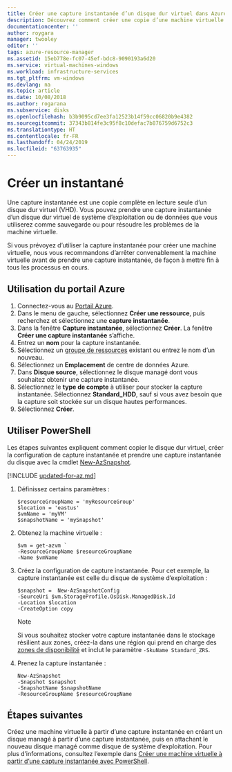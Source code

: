 ```yaml
---
title: Créer une capture instantanée d’un disque dur virtuel dans Azure | Microsoft Docs
description: Découvrez comment créer une copie d’une machine virtuelle Azure pour l’utiliser comme sauvegarde ou pour la résolution de problèmes.
documentationcenter: ''
author: roygara
manager: twooley
editor: ''
tags: azure-resource-manager
ms.assetid: 15eb778e-fc07-45ef-bdc8-9090193a6d20
ms.service: virtual-machines-windows
ms.workload: infrastructure-services
ms.tgt_pltfrm: vm-windows
ms.devlang: na
ms.topic: article
ms.date: 10/08/2018
ms.author: rogarana
ms.subservice: disks
ms.openlocfilehash: b3b9095cd7ee3fa12523b14f59cc06820b9e4382
ms.sourcegitcommit: 37343b814fe3c95f8c10defac7b876759d6752c3
ms.translationtype: HT
ms.contentlocale: fr-FR
ms.lasthandoff: 04/24/2019
ms.locfileid: "63763935"
---
```

# <a name="create-a-snapshot"></a>Créer un instantané

Une capture instantanée est une copie complète en lecture seule d’un disque dur virtuel (VHD). Vous pouvez prendre une capture instantanée d’un disque dur virtuel de système d’exploitation ou de données que vous utiliserez comme sauvegarde ou pour résoudre les problèmes de la machine virtuelle.

Si vous prévoyez d’utiliser la capture instantanée pour créer une machine virtuelle, nous vous recommandons d’arrêter convenablement la machine virtuelle avant de prendre une capture instantanée, de façon à mettre fin à tous les processus en cours.

## <a name="use-the-azure-portal"></a>Utilisation du portail Azure 

1. Connectez-vous au [Portail Azure](https://portal.azure.com).
2. Dans le menu de gauche, sélectionnez **Créer une ressource**, puis recherchez et sélectionnez une **capture instantanée**.
3. Dans la fenêtre **Capture instantanée**, sélectionnez **Créer**. La fenêtre **Créer une capture instantanée** s’affiche.
4. Entrez un **nom** pour la capture instantanée.
5. Sélectionnez un [groupe de ressources](../../azure-resource-manager/resource-group-overview.md#resource-groups) existant ou entrez le nom d’un nouveau. 
6. Sélectionnez un **Emplacement** de centre de données Azure.  
7. Dans **Disque source**, sélectionnez le disque managé dont vous souhaitez obtenir une capture instantanée.
8. Sélectionnez le **type de compte** à utiliser pour stocker la capture instantanée. Sélectionnez **Standard_HDD**, sauf si vous avez besoin que la capture soit stockée sur un disque hautes performances.
9. Sélectionnez **Créer**.

## <a name="use-powershell"></a>Utiliser PowerShell

Les étapes suivantes expliquent comment copier le disque dur virtuel, créer la configuration de capture instantanée et prendre une capture instantanée du disque avec la cmdlet [New-AzSnapshot](https://docs.microsoft.com/powershell/module/az.compute/new-azsnapshot). 

[!INCLUDE [updated-for-az.md](../../../includes/updated-for-az.md)]

1. Définissez certains paramètres : 

   ```azurepowershell-interactive
   $resourceGroupName = 'myResourceGroup' 
   $location = 'eastus' 
   $vmName = 'myVM'
   $snapshotName = 'mySnapshot'  
   ```

2. Obtenez la machine virtuelle :

   ```azurepowershell-interactive
   $vm = get-azvm `
   -ResourceGroupName $resourceGroupName 
   -Name $vmName
   ```

3. Créez la configuration de capture instantanée. Pour cet exemple, la capture instantanée est celle du disque de système d’exploitation :

   ```azurepowershell-interactive
   $snapshot =  New-AzSnapshotConfig 
   -SourceUri $vm.StorageProfile.OsDisk.ManagedDisk.Id 
   -Location $location 
   -CreateOption copy
   ```
   
   > [!NOTE]
   > Si vous souhaitez stocker votre capture instantanée dans le stockage résilient aux zones, créez-la dans une région qui prend en charge des [zones de disponibilité](../../availability-zones/az-overview.md) et inclut le paramètre `-SkuName Standard_ZRS`.   
   
4. Prenez la capture instantanée :

   ```azurepowershell-interactive
   New-AzSnapshot 
   -Snapshot $snapshot 
   -SnapshotName $snapshotName 
   -ResourceGroupName $resourceGroupName 
   ```


## <a name="next-steps"></a>Étapes suivantes

Créez une machine virtuelle à partir d’une capture instantanée en créant un disque managé à partir d’une capture instantanée, puis en attachant le nouveau disque managé comme disque de système d’exploitation. Pour plus d’informations, consultez l’exemple dans [Créer une machine virtuelle à partir d’une capture instantanée avec PowerShell](./../scripts/virtual-machines-windows-powershell-sample-create-vm-from-snapshot.md?toc=%2fpowershell%2fmodule%2ftoc.json).
